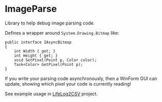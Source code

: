 # ImageParse

Library to help debug image parsing code.

Defines a wrapper around `System.Drawing.Bitmap` like:

    public interface IAsyncBitmap
    {
        int Width { get; }
        int Height { get; }
        void SetPixel(Point p, Color color);
        Task<Color> GetPixel(Point p);
    }

If you write your parsing code asynchronously, then a WinForm GUI can update, showing which 
pixel your code is currently reading!

See example usage in [LifeLog2CSV](https://github.com/darthwalsh/LifeLog2CSV/blob/master/LifeLogGUI/ParserForm.cs) project.
